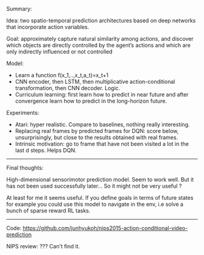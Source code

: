 Summary:

Idea: two spatio-temporal prediction architectures based on deep networks that incorporate action variables.

Goal: approximately capture natural similarity among actions, and discover which objects are directly controlled by the agent’s actions and which are only indirectly influenced or not controlled

Model:
- Learn a function f(x_1,..,x_t,a_t)=x_t+1
- CNN encoder, then LSTM, then multiplicative action-conditional transformation, then CNN decoder. Logic.
- Curriculum learning: first learn how to predict in near future and after convergence learn how to predict in the long-horizon future.

Experiments:

- Atari: hyper realistic. Compare to baselines, nothing really interesting.
- Replacing real frames by predicted frames for DQN: score below, unsurprisingly, but close to the results obtained with real frames.
- Intrinsic motivation: go to frame that have not been visited a lot in the last d steps. Helps DQN.

----------

Final thoughts:

High-dimensional sensorimotor prediction model. Seem to work well. But it has not been used successfully later... So it might not be very useful ? 

At least for me it seems useful. If you define goals in terms of future states for example you could use this model to navigate in the env, i.e solve a bunch of sparse reward RL tasks. 

-----------

Code: https://github.com/junhyukoh/nips2015-action-conditional-video-prediction

NIPS review: ??? Can't find it.
